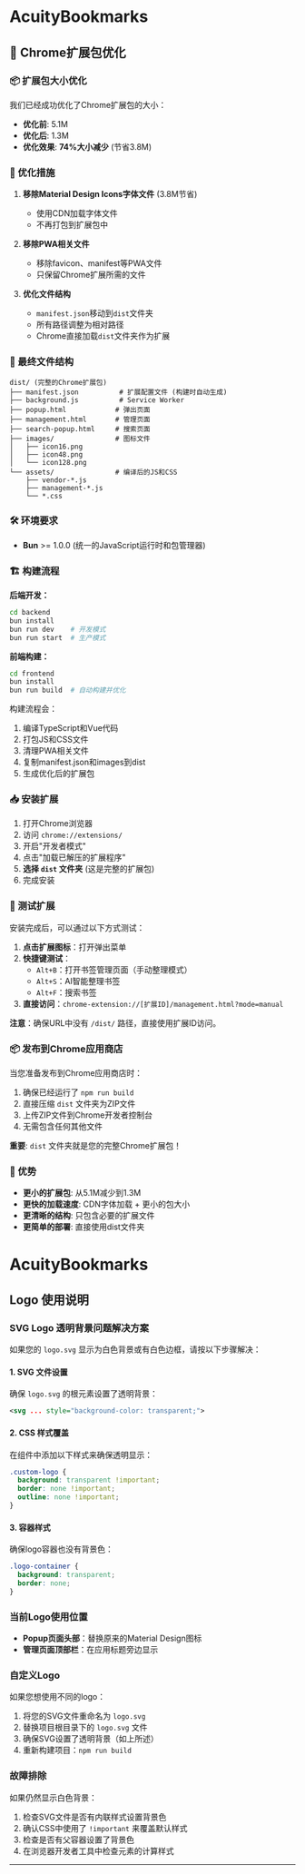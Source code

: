 # AcuityBookmarks

## 🚀 Chrome扩展包优化

### 📦 扩展包大小优化

我们已经成功优化了Chrome扩展包的大小：

- **优化前**: 5.1M
- **优化后**: 1.3M
- **优化效果**: **74%大小减少** (节省3.8M)

### 🔧 优化措施

1. **移除Material Design Icons字体文件** (3.8M节省)
   - 使用CDN加载字体文件
   - 不再打包到扩展包中

2. **移除PWA相关文件**
   - 移除favicon、manifest等PWA文件
   - 只保留Chrome扩展所需的文件

3. **优化文件结构**
   - `manifest.json`移动到`dist`文件夹
   - 所有路径调整为相对路径
   - Chrome直接加载`dist`文件夹作为扩展

### 📁 最终文件结构

```
dist/ (完整的Chrome扩展包)
├── manifest.json          # 扩展配置文件 (构建时自动生成)
├── background.js          # Service Worker
├── popup.html            # 弹出页面
├── management.html       # 管理页面
├── search-popup.html     # 搜索页面
├── images/               # 图标文件
│   ├── icon16.png
│   ├── icon48.png
│   └── icon128.png
└── assets/               # 编译后的JS和CSS
    ├── vendor-*.js
    ├── management-*.js
    └── *.css
```

### 🛠️ 环境要求
- **Bun** >= 1.0.0 (统一的JavaScript运行时和包管理器)

### 🏗️ 构建流程

**后端开发：**
```bash
cd backend
bun install
bun run dev    # 开发模式
bun run start  # 生产模式
```

**前端构建：**
```bash
cd frontend
bun install
bun run build  # 自动构建并优化
```

构建流程会：
1. 编译TypeScript和Vue代码
2. 打包JS和CSS文件
3. 清理PWA相关文件
4. 复制manifest.json和images到dist
5. 生成优化后的扩展包

### 📥 安装扩展

1. 打开Chrome浏览器
2. 访问 `chrome://extensions/`
3. 开启"开发者模式"
4. 点击"加载已解压的扩展程序"
5. **选择 `dist` 文件夹** (这是完整的扩展包)
6. 完成安装

### 🧪 测试扩展

安装完成后，可以通过以下方式测试：

1. **点击扩展图标**：打开弹出菜单
2. **快捷键测试**：
   - `Alt+B`：打开书签管理页面（手动整理模式）
   - `Alt+S`：AI智能整理书签
   - `Alt+F`：搜索书签
3. **直接访问**：`chrome-extension://[扩展ID]/management.html?mode=manual`

**注意**：确保URL中没有 `/dist/` 路径，直接使用扩展ID访问。

### 📦 发布到Chrome应用商店

当您准备发布到Chrome应用商店时：

1. 确保已经运行了 `npm run build`
2. 直接压缩 `dist` 文件夹为ZIP文件
3. 上传ZIP文件到Chrome开发者控制台
4. 无需包含任何其他文件

**重要**: `dist` 文件夹就是您的完整Chrome扩展包！

### 🎯 优势

- **更小的扩展包**: 从5.1M减少到1.3M
- **更快的加载速度**: CDN字体加载 + 更小的包大小
- **更清晰的结构**: 只包含必要的扩展文件
- **更简单的部署**: 直接使用dist文件夹

# AcuityBookmarks

## Logo 使用说明

### SVG Logo 透明背景问题解决方案

如果您的 `logo.svg` 显示为白色背景或有白色边框，请按以下步骤解决：

#### 1. SVG 文件设置
确保 `logo.svg` 的根元素设置了透明背景：
```xml
<svg ... style="background-color: transparent;">
```

#### 2. CSS 样式覆盖
在组件中添加以下样式来确保透明显示：
```css
.custom-logo {
  background: transparent !important;
  border: none !important;
  outline: none !important;
}
```

#### 3. 容器样式
确保logo容器也没有背景色：
```css
.logo-container {
  background: transparent;
  border: none;
}
```

### 当前Logo使用位置

- **Popup页面头部**：替换原来的Material Design图标
- **管理页面顶部栏**：在应用标题旁边显示

### 自定义Logo

如果您想使用不同的logo：

1. 将您的SVG文件重命名为 `logo.svg`
2. 替换项目根目录下的 `logo.svg` 文件
3. 确保SVG设置了透明背景（如上所述）
4. 重新构建项目：`npm run build`

### 故障排除

如果仍然显示白色背景：

1. 检查SVG文件是否有内联样式设置背景色
2. 确认CSS中使用了 `!important` 来覆盖默认样式
3. 检查是否有父容器设置了背景色
4. 在浏览器开发者工具中检查元素的计算样式

---
